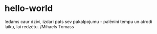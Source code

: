 # hello-world

Iedams caur dzīvi, izdari pats sev pakalpojumu - palēnini tempu un atrodi laiku, lai redzētu.
/Mihaels Tomass
